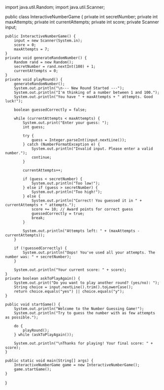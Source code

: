 import java.util.Random;
import java.util.Scanner;

public class InteractiveNumberGame {
    private int secretNumber;
    private int maxAttempts;
    private int currentAttempts;
    private int score;
    private Scanner input;

    public InteractiveNumberGame() {
        input = new Scanner(System.in);
        score = 0;
        maxAttempts = 7; 
    }
    private void generateRandomNumber() {
        Random rand = new Random();
        secretNumber = rand.nextInt(100) + 1;
        currentAttempts = 0;
    }
    private void playRound() {
        generateRandomNumber();
        System.out.println("\n--- New Round Started ---");
        System.out.println("I'm thinking of a number between 1 and 100.");
        System.out.println("You have " + maxAttempts + " attempts. Good luck!");

        boolean guessedCorrectly = false;

        while (currentAttempts < maxAttempts) {
            System.out.print("Enter your guess: ");
            int guess;

            try {
                guess = Integer.parseInt(input.nextLine());
            } catch (NumberFormatException e) {
                System.out.println("Invalid input. Please enter a valid number.");
                continue;
            }

            currentAttempts++;

            if (guess < secretNumber) {
                System.out.println("Too low!");
            } else if (guess > secretNumber) {
                System.out.println("Too high!");
            } else {
                System.out.println("Correct! You guessed it in " + currentAttempts + " attempts.");
                score += 10; // Award points for correct guess
                guessedCorrectly = true;
                break;
            }

            System.out.println("Attempts left: " + (maxAttempts - currentAttempts));
        }

        if (!guessedCorrectly) {
            System.out.println("Oops! You've used all your attempts. The number was: " + secretNumber);
        }

        System.out.println("Your current score: " + score);
    }
    private boolean askToPlayAgain() {
        System.out.print("Do you want to play another round? (yes/no): ");
        String choice = input.nextLine().trim().toLowerCase();
        return choice.equals("yes") || choice.equals("y");
    }

    public void startGame() {
        System.out.println("Welcome to the Number Guessing Game!");
        System.out.println("Try to guess the number with as few attempts as possible.");

        do {
            playRound();
        } while (askToPlayAgain());

        System.out.println("\nThanks for playing! Your final score: " + score);
    }

    public static void main(String[] args) {
        InteractiveNumberGame game = new InteractiveNumberGame();
        game.startGame();
    }
}
